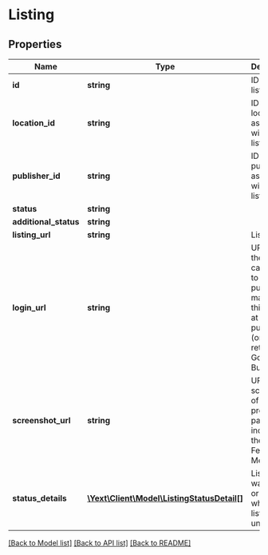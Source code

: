 # Listing

## Properties
Name | Type | Description | Notes
------------ | ------------- | ------------- | -------------
**id** | **string** | ID of this listing | [optional] 
**location_id** | **string** | ID of the location associated with this listing | [optional] 
**publisher_id** | **string** | ID of publisher associated with this listing | [optional] 
**status** | **string** |  | [optional] 
**additional_status** | **string** |  | [optional] 
**listing_url** | **string** | Listing URL | [optional] 
**login_url** | **string** | URL where the user can log in to the publisher to manage this listing at that publisher (only returned for Google My Business) | [optional] 
**screenshot_url** | **string** | URL of a screenshot of the profile page that includes the Featured Message | [optional] 
**status_details** | [**\Yext\Client\Model\ListingStatusDetail[]**](ListingStatusDetail.md) | List of warnings, or reasons why the listing is unavailable | [optional] 

[[Back to Model list]](../README.md#documentation-for-models) [[Back to API list]](../README.md#documentation-for-api-endpoints) [[Back to README]](../README.md)


